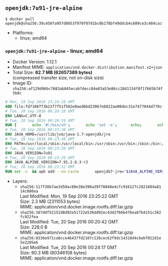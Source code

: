 ## `openjdk:7u91-jre-alpine`

```console
$ docker pull openjdk@sha256:39c458fa95fd8053f970f07d1bc0b178bf49ddcb4c609ce3c484cacf838bc186
```

-	Platforms:
	-	linux; amd64

### `openjdk:7u91-jre-alpine` - linux; amd64

-	Docker Version: 1.12.1
-	Manifest MIME: `application/vnd.docker.distribution.manifest.v2+json`
-	Total Size: **62.7 MB (62657389 bytes)**  
	(compressed transfer size, not on-disk size)
-	Image ID: `sha256:af129d96bc7683ab045ecab7decc84e83a53e86cc28d1154f0f1f665b74f5b8c`

```dockerfile
# Mon, 19 Sep 2016 23:24:18 GMT
ADD file:fd71807f3b22f7f51f502e8aed6bd23067e6822ae08dec31e7477044d770cf48 in / 
# Tue, 20 Sep 2016 00:20:18 GMT
ENV LANG=C.UTF-8
# Tue, 20 Sep 2016 00:20:19 GMT
RUN { 		echo '#!/bin/sh'; 		echo 'set -e'; 		echo; 		echo 'dirname "$(dirname "$(readlink -f "$(which javac || which java)")")"'; 	} > /usr/local/bin/docker-java-home 	&& chmod +x /usr/local/bin/docker-java-home
# Tue, 20 Sep 2016 00:23:38 GMT
ENV JAVA_HOME=/usr/lib/jvm/java-1.7-openjdk/jre
# Tue, 20 Sep 2016 00:23:38 GMT
ENV PATH=/usr/local/sbin:/usr/local/bin:/usr/sbin:/usr/bin:/sbin:/bin:/usr/lib/jvm/java-1.7-openjdk/jre/bin:/usr/lib/jvm/java-1.7-openjdk/bin
# Tue, 20 Sep 2016 00:23:39 GMT
ENV JAVA_VERSION=7u91
# Tue, 20 Sep 2016 00:23:39 GMT
ENV JAVA_ALPINE_VERSION=7.91.2.6.3-r2
# Tue, 20 Sep 2016 00:23:52 GMT
RUN set -x 	&& apk add --no-cache 		openjdk7-jre="$JAVA_ALPINE_VERSION" 	&& [ "$JAVA_HOME" = "$(docker-java-home)" ]
```

-	Layers:
	-	`sha256:117f30b7ae3d50ac80e38e390a39f70848edcfc916127c2821604a8114c080aa`  
		Last Modified: Mon, 19 Sep 2016 23:25:22 GMT  
		Size: 2.3 MB (2311053 bytes)  
		MIME: application/vnd.docker.image.rootfs.diff.tar.gzip
	-	`sha256:187ddf52152d8d92e51722e536dd02ec43d2f66b476ea87b4151c382fc922fea`  
		Last Modified: Tue, 20 Sep 2016 00:20:42 GMT  
		Size: 228.0 B  
		MIME: application/vnd.docker.image.rootfs.diff.tar.gzip
	-	`sha256:8336e971ca8cce46437fd2107c126cec62f9dc14318d4cbebf012d1e5e2205e6`  
		Last Modified: Tue, 20 Sep 2016 00:24:17 GMT  
		Size: 60.3 MB (60346108 bytes)  
		MIME: application/vnd.docker.image.rootfs.diff.tar.gzip

